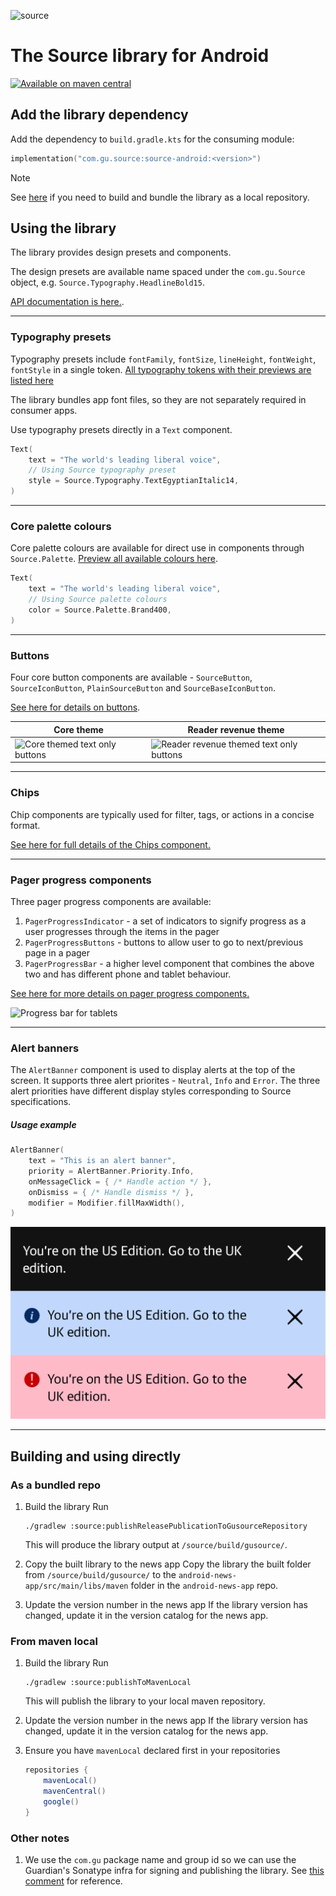 ![source](https://github.com/guardian/source-android/assets/79363218/3aecb407-00f6-4472-a662-7504d5f0315f)

# The Source library for Android

[![Available on maven central](https://maven-badges.herokuapp.com/maven-central/com.gu.source/source-android/badge.svg)](https://central.sonatype.com/artifact/com.gu.source/source-android)


## Add the library dependency

Add the dependency to `build.gradle.kts` for the consuming module:

```kotlin
implementation("com.gu.source:source-android:<version>")
```

<!-- Alternatively, add it to your app's core design module as an `api` dependency. It will be transitively available to all other modules:

```kotlin
api("com.gu.source:source-android:<version>")
```-->

> [!note]
> See [here](#building-and-using-directly) if you need to build and bundle the library as a local repository.

## Using the library

The library provides design presets and components.

The design presets are available name spaced under the `com.gu.Source` object, e.g. `Source.Typography.HeadlineBold15`.

[API documentation is here.](https://guardian.github.io/source-apps/android/docs/index.html).

---

### Typography presets

Typography presets include `fontFamily`, `fontSize`, `lineHeight`, `fontWeight`, `fontStyle` in a single token. [All typography tokens with their previews are listed here](source/src/main/kotlin/com/gu/source/presets/typography/README.md)

The library bundles app font files, so they are not separately required in consumer apps.

Use typography presets directly in a `Text` component.

```kotlin
Text(
    text = "The world's leading liberal voice",
    // Using Source typography preset
    style = Source.Typography.TextEgyptianItalic14,
)
```

---

### Core palette colours

Core palette colours are available for direct use in components through `Source.Palette`. [Preview all available colours here](source/src/main/kotlin/com/gu/source/presets/palette/palette.png).

```kotlin
Text(
    text = "The world's leading liberal voice",
    // Using Source palette colours
    color = Source.Palette.Brand400,
)
```

---

### Buttons

Four core button components are available - `SourceButton`, `SourceIconButton`, `PlainSourceButton` and `SourceBaseIconButton`.

[See here for details on buttons][buttons].

| Core theme | Reader revenue theme |
| --- | --- |
| ![Core themed text only buttons](https://github.com/user-attachments/assets/e69393fb-675b-4f0e-9f52-62a28736bcfc) | ![Reader revenue themed text only buttons](https://github.com/user-attachments/assets/7ca3d409-252e-45e1-964f-efd03b1ebe39) |

---

### Chips

Chip components are typically used for filter, tags, or actions in a concise 
format.

[See here for full details of the Chips component.][chips]

---

### Pager progress components

Three pager progress components are available:

1. `PagerProgressIndicator` - a set of indicators to signify progress as a user
progresses through the items in the pager
2. `PagerProgressButtons` - buttons to allow user to go to next/previous page
in a pager
3. `PagerProgressBar` - a higher level component that combines the above two
and has different phone and tablet behaviour.

[See here for more details on pager progress components.][pager]


![Progress bar for tablets](https://github.com/user-attachments/assets/ec1c2520-8c2c-42c0-9a8c-631054e77a67)

---

### Alert banners

The `AlertBanner` component is used to display alerts at the top of the screen. It supports three
alert priorites - `Neutral`, `Info` and `Error`. The three alert priorities have different display
styles corresponding to Source specifications.

##### Usage example

```kotlin
AlertBanner(
    text = "This is an alert banner",
    priority = AlertBanner.Priority.Info,
    onMessageClick = { /* Handle action */ },
    onDismiss = { /* Handle dismiss */ },
    modifier = Modifier.fillMaxWidth(),
)
```

![Alert banner variants](docsAssets/alert-examples.png)

----

## Building and using directly

### As a bundled repo

1. Build the library
   Run
   ```shell
   ./gradlew :source:publishReleasePublicationToGusourceRepository
   ```
   This will produce the library output at `/source/build/gusource/`.

2. Copy the built library to the news app
   Copy the library the built folder from `/source/build/gusource/` to the `android-news-app/src/main/libs/maven` folder in the `android-news-app` repo.

3. Update the version number in the news app
   If the library version has changed, update it in the version catalog for the news app.

### From maven local

1. Build the library
   Run
   ```shell
   ./gradlew :source:publishToMavenLocal
   ```
   This will publish the library to your local maven repository.

2. Update the version number in the news app
   If the library version has changed, update it in the version catalog for the news app.
   
3. Ensure you have `mavenLocal` declared first in your repositories
   ```groovy
   repositories {
       mavenLocal()
       mavenCentral()
       google()
   }
   ```

### Other notes

1. We use the `com.gu` package name and group id so we can use the Guardian's Sonatype infra for signing and publishing the library. See [this comment](https://github.com/guardian/source-android/pull/10/files?w=1#r1567071142) for reference. 


[buttons]: ./source/src/main/kotlin/com/gu/source/components/buttons/README.md
[pager]: ./source/src/main/kotlin/com/gu/source/components/pager/README.md
[chips]: ./source/src/main/kotlin/com/gu/source/components/chips/README.md